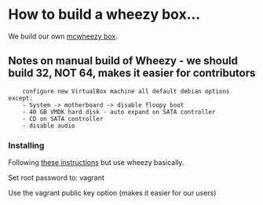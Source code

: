 # How to build a wheezy box...

We build our own [mcwheezy box](http://vmbox.metacpan.org/mcwheezy.box).

## Notes on manual build of Wheezy - we should build 32, NOT 64, makes it easier for contributors

		configure new VirtualBox machine all default debian options except:
		- System -> motherboard -> disable floopy boot
		- 40 GB VMDK hard disk - auto expand on SATA controller
		- CD on SATA controller
		- disable audio

### Installing

Following [these instructions](http://blog.codeboutique.com/post/creating-debian-squeeze-box-for-vagrant) but use wheezy basically.

Set root password to: vagrant

Use the vagrant public key option (makes it easier for our users)
